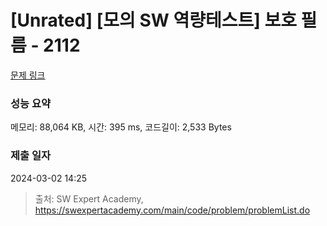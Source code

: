 # [Unrated] [모의 SW 역량테스트] 보호 필름 - 2112 

[문제 링크](https://swexpertacademy.com/main/code/problem/problemDetail.do?contestProbId=AV5V1SYKAaUDFAWu) 

### 성능 요약

메모리: 88,064 KB, 시간: 395 ms, 코드길이: 2,533 Bytes

### 제출 일자

2024-03-02 14:25



> 출처: SW Expert Academy, https://swexpertacademy.com/main/code/problem/problemList.do